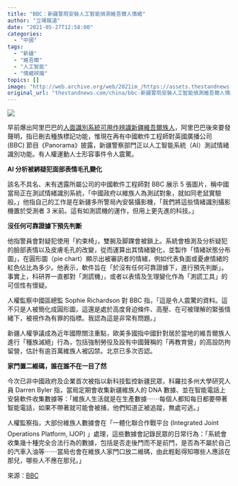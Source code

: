 ```yaml
---
title: "BBC：新疆警局安裝人工智能偵測維吾爾人情緒"
author: "立場報道"
date: "2021-05-27T12:58:00"
categories:
  - "中國"
tags:
  - "新疆"
  - "維吾爾"
  - "人工智能"
  - "情緒辨識"
topics: []
image: "http://web.archive.org/web/2021im_/https://assets.thestandnews.com/media/photos/camp-11_qQEF0.png"
original_url: "thestandnews.com/china/bbc-新疆警局安裝人工智能偵測維吾爾人情緒"
---
```

![](http://web.archive.org/web/2021im_/https://assets.thestandnews.com/media/photos/camp-11_qQEF0.png)

早前爆出阿里巴巴的[人面識別系統可用作辨識新疆維吾爾族人](../../international/%E8%A2%AB%E6%8F%AD%E4%BA%BA%E8%87%89%E8%AD%98%E5%88%A5%E7%B3%BB%E7%B5%B1-%E5%8F%AF%E8%BE%A8%E8%AD%98%E7%B6%AD%E5%90%BE%E7%88%BE%E4%BA%BA-%E9%98%BF%E9%87%8C%E5%B7%B4%E5%B7%B4-%E5%B7%B2%E5%88%AA%E9%99%A4%E7%A8%AE%E6%97%8F%E6%A8%99%E8%A8%98%E5%8A%9F%E8%83%BD/)，阿里巴巴後來要發聲明，指已刪去種族標記功能，惟現在再有中國軟件工程師對英國廣播公司 (BBC) 節目《Panorama》披露，新疆警察部門正以人工智能系統（AI）測試情緒識別功能。有人權運動人士形容事件令人震驚。

**AI 分析被綁疑犯面部表情毛孔變化**

該名不具名、未有透露所屬公司的中國軟件工程師對 BBC 展示 5 張圖片，稱中國當局正在測試情緒識別系統，「中國政府以維族人為測試對象，就如同老鼠實驗般。」他指自己的工作是在新疆多所警局內安裝攝影機，「我們將這些情緒識別攝影機置於受測者 3 米前。這有如測謊機的運作，但用上更先進的科技。」

**沒任何可靠證據下預先判斷**

他指警員會對疑犯使用「約束椅」，雙腕及脚踝會被鎖上。系統會檢測及分析疑犯的臉部表情以及皮膚毛孔的改變，從而運算出其情緒變化，並製作「情緒狀態分布圖」，在圓形圖（pie chart）顯示出被審訊者的情緒，例如代表負面或憂慮情緒的紅色佔比為多少。他表示，軟件旨在「於沒有任何可靠證據下，進行預先判斷」。事實上，科研界一直都對「測謊機」，或者以表情及生理變化作為「測謊工具」的可信性有懷疑。

人權監察中國區總監 Sophie Richardson 對 BBC 指，「這是令人震驚的資料。這不只是人被簡化成圓形圖，這還是處於高度脅迫條件、高壓、在可被理解的緊張情緒下，被視作為有罪的指標。我認為這是非常有問題。」

新疆人權爭議成為近年國際關注重點，歐美多國指中國針對居於當地的維吾爾族人進行「種族滅絕」行為，包括強制勞役及設有中國聲稱的「再教育營」的高設防拘留營，估計有逾百萬維族人被囚禁。北京已多次否認。

**家門置二維碼，誰在誰不在一目了然**

今次已非中國政府及企業首次被指以新科技監控新疆民眾，科羅拉多州大學研究人員 Darren Byler 指，當局定期會收集新疆維族人的 DNA 數據、並在智能電話上安裝軟件收集數據等：「維族人生活就是在生產數據⋯⋯每個人都知每日都要帶著智能電話，如果不帶著就可能會被捕，他們知道正被追蹤，無處可逃。」

人權監察指，大部份維族人數據會在「一體化聯合作戰平台 (Integrated Joint Operations Platform, IJOP) 」處理，這些數據會記錄民眾的日常行為：「系統會收集幾十種完全合法行為的數據，包括是否走後門而不是前門，是否為不屬於自己的汽車入油等⋯⋯當局也會在維族人家門口放二維碼，由此輕鬆得知哪些人應該在那兒，哪些人不應在那兒。」

來源：[BBC](http://web.archive.org/web/20211229132201/https://www.bbc.com/news/technology-57101248?fbclid=IwAR3I6SQ1Er9lgaNkF89uPo0GLwPSgwDJgTMWBmiW6XaK6ecHW60Nh-HhmOM)